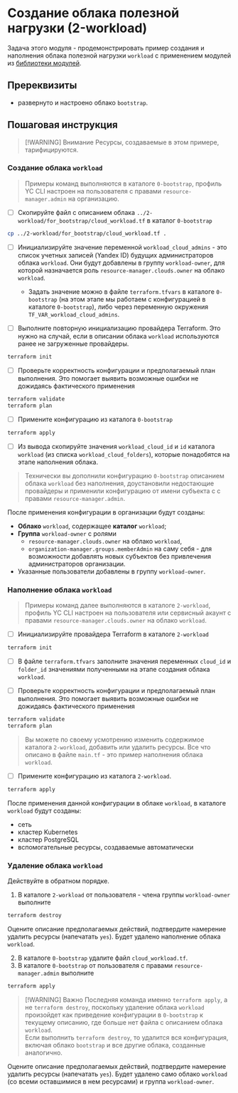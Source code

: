  # Создание облака полезной нагрузки (2-workload)

Задача этого модуля - продемонстрировать пример создания и наполнения облака полезной нагрузки `workload` с применением модулей из [библиотеки модулей](https://github.com/terraform-yc-modules).

## Пререквизиты
- развернуто и настроено облако `bootstrap`.

## Пошаговая инструкция

> [!WARNING] Внимание
> Ресурсы, создаваемые в этом примере, тарифицируются.

### Создание облака `workload`
  > Примеры команд выполняются в каталоге `0-bootstrap`, профиль YC CLI настроен на пользователя с правами `resource-manager.admin` на организацию.
- [ ] Скопируйте файл с описанием облака `../2-workload/for_bootstrap/cloud_workload.tf` в каталог `0-bootstrap`

```sh
cp ../2-workload/for_bootstrap/cloud_workload.tf .
```

- [ ] Инициализируйте значение переменной `workload_cloud_admins` - это список учетных записей (Yandex ID) будущих администраторов облака `workload`. Они будут добавлены в группу `workload-owner`, для которой назначается роль `resource-manager.clouds.owner` на облако `workload`.
  - Задать значение можно в файле `terraform.tfvars` в каталоге `0-bootstrap` (на этом этапе мы работаем с конфигурацией в каталоге `0-bootstrap`), либо через переменную окружения `TF_VAR_workload_cloud_admins`.

- [ ] Выполните повторную инициализацию провайдера Terraform. Это нужно на случай, если в описании облака `workload` используются ранее не загруженные провайдеры.

```sh
terraform init
```

- [ ] Проверьте корректность конфигурации и предполагаемый план выполнения. Это помогает выявить возможные ошибки не дожидаясь фактического применения

```sh
terraform validate
terraform plan
```

- [ ] Примените конфигурацию из каталога `0-bootstrap`

```sh
terraform apply 
```

- [ ] Из вывода скопируйте значения `workload_cloud_id` и `id` каталога `workload` (из списка `workload_cloud_folders`), которые понадобятся на этапе наполнения облака.

> Технически вы дополнили конфигурацию `0-bootstrap` описанием облака `workload` без наполнения, доустановили недостающие провайдеры и применили конфигурацию от имени субъекта с с правами `resource-manager.admin`.

После применения конфигурации в организации будут созданы:
- **Облако** `workload`, содержащее **каталог** `workload`;
- **Группа** `workload-owner` с ролями
  - `resource-manager.clouds.owner` на облако `workload`,
  - `organization-manager.groups.memberAdmin` на саму себя - для возможности добавлять новых субъектов без привлечения администраторов организации.
- Указанные пользователи добавлены в группу `workload-owner`.

### Наполнение облака `workload`
  >Примеры команд далее выполняются в каталоге `2-workload`, профиль YC CLI настроен на пользователя или сервисный акаунт с правами `resource-manager.clouds.owner` на облако `workload`.
- [ ] Инициализируйте провайдера Terraform в каталоге `2-workload`

```sh
terraform init
```

- [ ] В файле `terraform.tfvars` заполните значения переменных `cloud_id` и `folder_id` значениями полученными на этапе создания облака `workload`.

- [ ] Проверьте корректность конфигурации и предполагаемый план выполнения. Это помогает выявить возможные ошибки не дожидаясь фактического применения

```sh
terraform validate
terraform plan
```

> Вы можете по своему усмотрению изменить содержимое каталога `2-workload`, добавить или удалить ресурсы. Все что описано в файле `main.tf` - это пример наполнения облака `workload`.

- [ ] Примените конфигурацию из каталога `2-workload`.

```sh
terraform apply
```

После применения данной конфигурации в облаке `workload`, в каталоге `workload` будут созданы:
- сеть
- кластер Kubernetes
- кластер PostgreSQL
- вспомогательные ресурсы, создаваемые автоматически

### Удаление облака `workload`
Действуйте в обратном порядке.
1. В каталоге `2-workload` от пользователя - члена группы `workload-owner` выполните
```sh
terraform destroy
```
Оцените описание предполагаемых действий, подтвердите намерение удалить ресурсы (напечатать `yes`). Будет удалено наполнение облака `workload`.

2. В каталоге `0-bootstrap` удалите файл `cloud_workload.tf`.
3. В каталоге `0-bootstrap` от пользователя с правами `resource-manager.admin` выполните
```sh
terraform apply
```
> [!WARNING] Важно
> Последняя команда именно `terraform apply`, а не `terraform destroy`, поскольку удаление облака `workload` произойдет как приведение конфигурации в `0-bootstrap` к текущему описанию, где больше нет файла с описанием облака `workload`.  
> Если выполнить `terraform destroy`, то удалится вся конфигурация, включая облако `bootstrap` и все другие облака, созданные аналогично.

Оцените описание предполагаемых действий, подтвердите намерение удалить ресурсы (напечатать `yes`). Будет удалено само облако `workload` (со всеми оставшимися в нем ресурсами) и группа `workload-owner`.
